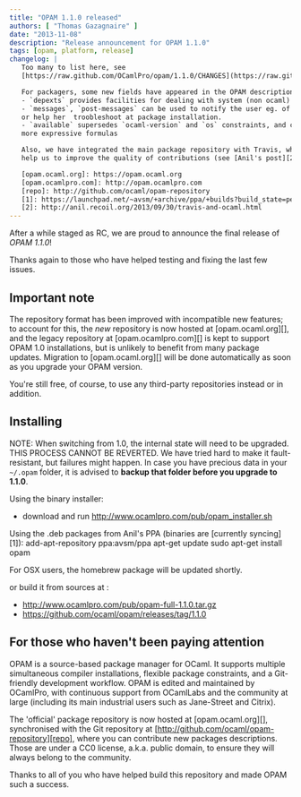 ```yaml
---
title: "OPAM 1.1.0 released"
authors: [ "Thomas Gazagnaire" ]
date: "2013-11-08"
description: "Release announcement for OPAM 1.1.0"
tags: [opam, platform, release]
changelog: |
   Too many to list here, see
   [https://raw.github.com/OCamlPro/opam/1.1.0/CHANGES](https://raw.github.com/OCamlPro/opam/1.1.0/CHANGES)

   For packagers, some new fields have appeared in the OPAM description format:
   - `depexts` provides facilities for dealing with system (non ocaml) dependencies
   - `messages`, `post-messages` can be used to notify the user eg. of licensing information,
   or help her  troobleshoot at package installation.
   - `available` supersedes `ocaml-version` and `os` constraints, and can contain
   more expressive formulas

   Also, we have integrated the main package repository with Travis, which will
   help us to improve the quality of contributions (see [Anil's post][2]).

   [opam.ocaml.org]: https://opam.ocaml.org
   [opam.ocamlpro.com]: http://opam.ocamlpro.com
   [repo]: http://github.com/ocaml/opam-repository
   [1]: https://launchpad.net/~avsm/+archive/ppa/+builds?build_state=pending
   [2]: http://anil.recoil.org/2013/09/30/travis-and-ocaml.html
---
```


After a while staged as RC, we are proud to announce the final release of
*OPAM 1.1.0*!

Thanks again to those who have helped testing and fixing the last few issues.


## Important note ##

The repository format has been improved with incompatible new features; to
account for this, the *new* repository is now hosted at [opam.ocaml.org][],
and the legacy repository at [opam.ocamlpro.com][] is kept to support OPAM
1.0 installations, but is unlikely to benefit from many package updates.
Migration to [opam.ocaml.org][] will be done automatically as soon as you
upgrade your OPAM version.

You're still free, of course, to use any third-party repositories instead or
in addition.

## Installing ##

NOTE: When switching from 1.0, the internal state will need to be upgraded.
THIS PROCESS CANNOT BE REVERTED. We have tried hard to make it fault-
resistant, but failures might happen. In case you have precious data in your 
`~/.opam` folder, it is advised to **backup that folder before you upgrade
to 1.1.0**.

Using the binary installer:
- download and run http://www.ocamlpro.com/pub/opam_installer.sh

Using the .deb packages from Anil's PPA (binaries are [currently syncing][1]):
   add-apt-repository ppa:avsm/ppa
   apt-get update
   sudo apt-get install opam

For OSX users, the homebrew package will be updated shortly.

or build it from sources at :
- http://www.ocamlpro.com/pub/opam-full-1.1.0.tar.gz
- https://github.com/ocaml/opam/releases/tag/1.1.0

## For those who haven't been paying attention ##

OPAM is a source-based package manager for OCaml. It supports multiple
simultaneous compiler installations, flexible package constraints, and
a Git-friendly development workflow. OPAM is edited and
maintained by OCamlPro, with continuous support from OCamlLabs and the
community at large (including its main industrial users such as
Jane-Street and Citrix).

The 'official' package repository is now hosted at [opam.ocaml.org][],
synchronised with the Git repository at
[http://github.com/ocaml/opam-repository][repo], where you can contribute
new packages descriptions. Those are under a CC0 license, a.k.a. public
domain, to ensure they will always belong to the community.

Thanks to all of you who have helped build this repository and made OPAM
such a success.

